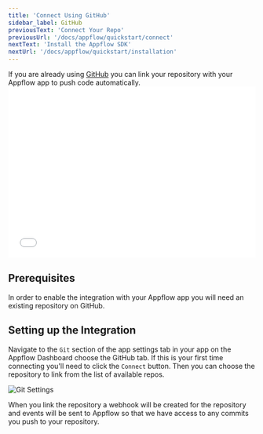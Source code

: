 ```yaml
---
title: 'Connect Using GitHub'
sidebar_label: GitHub
previousText: 'Connect Your Repo'
previousUrl: '/docs/appflow/quickstart/connect'
nextText: 'Install the Appflow SDK'
nextUrl: '/docs/appflow/quickstart/installation'
---
```


If you are already using [GitHub](https://github.com/) you can link your repository with your Appflow app to push code automatically. <iframe src="//fast.wistia.net/embed/iframe/mjequ3rpwu" allowtransparency="true" frameborder="0" scrolling="no" class="wistia_embed" name="wistia_embed" allowfullscreen mozallowfullscreen webkitallowfullscreen oallowfullscreen msallowfullscreen style="width: 100%; max-width: 100%" width="100%" height="349" mark="crwd-mark"></iframe>

<script src="//fast.wistia.net/assets/external/E-v1.js" async></script>

## Prerequisites

In order to enable the integration with your Appflow app you will need an existing repository on GitHub.

## Setting up the Integration

Navigate to the `Git` section of the app settings tab in your app on the Appflow Dashboard choose the GitHub tab. If this is your first time connecting you'll need to click the `Connect` button. Then you can choose the repository to link from the list of available repos.

![Git Settings](/docs/assets/img/appflow/github-connect-app.png)

When you link the repository a webhook will be created for the repository and events will be sent to Appflow so that we have access to any commits you push to your repository.